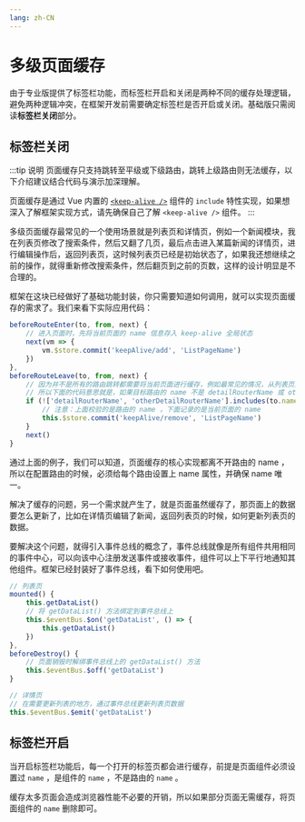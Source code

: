 ```yaml
---
lang: zh-CN
---
```


# 多级页面缓存

由于专业版提供了标签栏功能，而标签栏开启和关闭是两种不同的缓存处理逻辑，避免两种逻辑冲突，在框架开发前需要确定标签栏是否开启或关闭。基础版只需阅读**标签栏关闭**部分。

## 标签栏关闭

:::tip 说明
页面缓存只支持跳转至平级或下级路由，跳转上级路由则无法缓存，以下介绍建议结合代码与演示加深理解。

页面缓存是通过 Vue 内置的 [`<keep-alive />`](https://cn.vuejs.org/v2/api/#keep-alive) 组件的 `include` 特性实现，如果想深入了解框架实现方式，请先确保自己了解 `<keep-alive />` 组件。
:::

多级页面缓存最常见的一个使用场景就是列表页和详情页，例如一个新闻模块，我在列表页修改了搜索条件，然后又翻了几页，最后点击进入某篇新闻的详情页，进行编辑操作后，返回列表页，这时候列表页已经是初始状态了，如果我还想继续之前的操作，就得重新修改搜索条件，然后翻页到之前的页数，这样的设计明显是不合理的。

框架在这块已经做好了基础功能封装，你只需要知道如何调用，就可以实现页面缓存的需求了。我们来看下实际应用代码：

```js
beforeRouteEnter(to, from, next) {
    // 进入页面时，先将当前页面的 name 信息存入 keep-alive 全局状态
    next(vm => {
        vm.$store.commit('keepAlive/add', 'ListPageName')
    })
},
beforeRouteLeave(to, from, next) {
    // 因为并不是所有的路由跳转都需要将当前页面进行缓存，例如最常见的情况，从列表页进入详情页，则需要将列表页缓存，而从列表页跳转到其它页面，则不需要将列表页缓存
    // 所以下面的代码意思就是，如果目标路由的 name 不是 detailRouterName 或 otherDetailRouterName ，则将当前页面的 name 从 keep-alive 中删除
    if (!['detailRouterName', 'otherDetailRouterName'].includes(to.name)) {
        // 注意：上面校验的是路由的 name ，下面记录的是当前页面的 name
        this.$store.commit('keepAlive/remove', 'ListPageName')
    }
    next()
}
```

通过上面的例子，我们可以知道，页面缓存的核心实现都离不开路由的 name ，所以在配置路由的时候，必须给每个路由设置上 name 属性，并确保 name 唯一。

解决了缓存的问题，另一个需求就产生了，就是页面虽然缓存了，那页面上的数据要怎么更新了，比如在详情页编辑了新闻，返回列表页的时候，如何更新列表页的数据。

要解决这个问题，就得引入事件总线的概念了，事件总线就像是所有组件共用相同的事件中心，可以向该中心注册发送事件或接收事件，组件可以上下平行地通知其他组件。框架已经封装好了事件总线，看下如何使用吧。

```js
// 列表页
mounted() {
	this.getDataList()
    // 将 getDataList() 方法绑定到事件总线上
    this.$eventBus.$on('getDataList', () => {
        this.getDataList()
    })
},
beforeDestroy() {
	// 页面销毁时解绑事件总线上的 getDataList() 方法
    this.$eventBus.$off('getDataList')
}

// 详情页
// 在需要更新列表的地方，通过事件总线更新列表页数据
this.$eventBus.$emit('getDataList')
```

## 标签栏开启

当开启标签栏功能后，每一个打开的标签页都会进行缓存，前提是页面组件必须设置过 `name` ，是组件的 `name` ，不是路由的 `name` 。

缓存太多页面会造成浏览器性能不必要的开销，所以如果部分页面无需缓存，将页面组件的 `name` 删除即可。